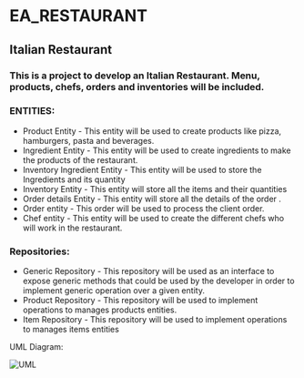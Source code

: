 # EA_RESTAURANT

## Italian Restaurant

### This is a project to develop an Italian Restaurant. Menu, products, chefs, orders and inventories will be included.

### ENTITIES:

* Product Entity - This entity will be used to create products like pizza, hamburgers, pasta and beverages.
* Ingredient Entity - This entity will be used to create ingredients to make the products of the restaurant.
* Inventory Ingredient Entity - This entity will be used to store the Ingredients and its quantity
* Inventory Entity - This entity will store all the items and their quantities
* Order details Entity - This entity will store all the details of the order .
* Order entity - This order will be used to process the client order.
* Chef entity - This entity will be used to create the different chefs who will work in the restaurant.

### Repositories:

* Generic Repository - This repository will be used as an interface to expose generic methods that could be used by
  the developer in order to implement generic operation over a given entity.
* Product Repository - This repository will be used to implement operations to manages products entities.
* Item Repository - This repository will be used to implement operations to manages items entities

UML Diagram:

![UML](https://github.com/eapg/EA_RESTAURANT/blob/feature/item-repository/UML_Diagram.png?raw=true)



